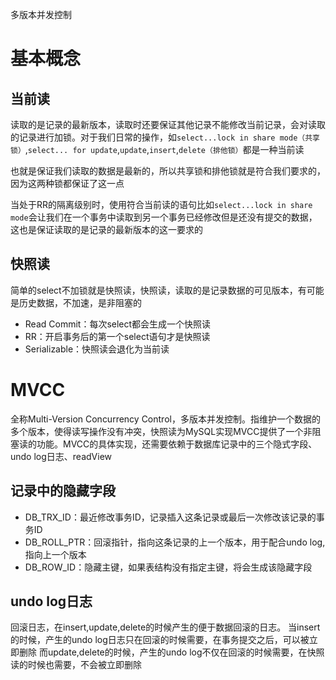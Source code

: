 多版本并发控制
# 基本概念
## 当前读
读取的是记录的最新版本，读取时还要保证其他记录不能修改当前记录，会对读取的记录进行加锁。对于我们日常的操作，如`select...lock in share mode（共享锁）`,`select... for update`,`update`,`insert`,`delete（排他锁）`都是一种当前读

也就是保证我们读取的数据是最新的，所以共享锁和排他锁就是符合我们要求的，因为这两种锁都保证了这一点

当处于RR的隔离级别时，使用符合当前读的语句比如`select...lock in share mode`会让我们在一个事务中读取到另一个事务已经修改但是还没有提交的数据，这也是保证读取的是记录的最新版本的这一要求的

## 快照读
简单的select不加锁就是快照读，快照读，读取的是记录数据的可见版本，有可能是历史数据，不加速，是非阻塞的
* Read Commit：每次select都会生成一个快照读
* RR：开启事务后的第一个select语句才是快照读
* Serializable：快照读会退化为当前读

# MVCC
全称Multi-Version Concurrency Control，多版本并发控制。指维护一个数据的多个版本，使得读写操作没有冲突，快照读为MySQL实现MVCC提供了一个非阻塞读的功能。MVCC的具体实现，还需要依赖于数据库记录中的三个隐式字段、undo log日志、readView

## 记录中的隐藏字段
* DB_TRX_ID：最近修改事务ID，记录插入这条记录或最后一次修改该记录的事务ID
* DB_ROLL_PTR：回滚指针，指向这条记录的上一个版本，用于配合undo log,指向上一个版本
* DB_ROW_ID：隐藏主键，如果表结构没有指定主键，将会生成该隐藏字段

## undo log日志
回滚日志，在insert,update,delete的时候产生的便于数据回滚的日志。
当insert 的时候，产生的undo log日志只在回滚的时候需要，在事务提交之后，可以被立即删除
而update,delete的时候，产生的undo log不仅在回滚的时候需要，在快照读的时候也需要，不会被立即删除